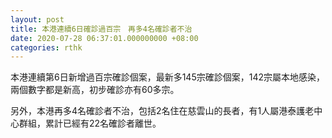 ```yaml
---
layout: post
title: 本港連續6日確診過百宗　再多4名確診者不治
date: 2020-07-28 06:37:01.000000000 +08:00
categories: rthk
---
```


本港連續第6日新增過百宗確診個案，最新多145宗確診個案，142宗屬本地感染，兩個數字都是新高，初步確診亦有60多宗。

另外，本港再多4名確診者不治，包括2名住在慈雲山的長者，有1人屬港泰護老中心群組，累計已經有22名確診者離世。
